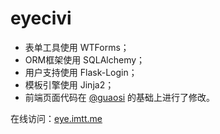 # eyecivi

- 表单工具使用  WTForms；
- ORM框架使用 SQLAlchemy；
- 用户支持使用 Flask-Login；
- 模板引擎使用 Jinja2；
- 前端页面代码在 [@guaosi](https://gitee.com/guaosi/flask-yushu) 的基础上进行了修改。

在线访问：[eye.imtt.me](https://eye.imtt.me)

